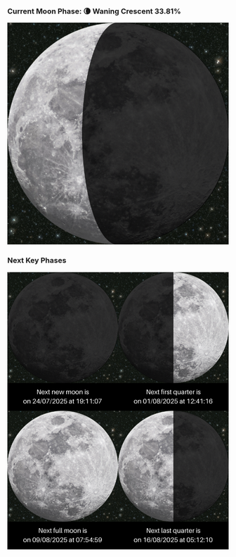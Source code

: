 ### Current Moon Phase: 🌘 Waning Crescent 33.81%
![Moon Phase](moonphase.png)
### Next Key Phases
![Gallery](gallery.png)